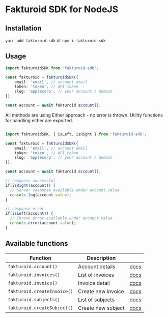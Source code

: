 # Fakturoid SDK for NodeJS

## Installation

`yarn add fakturoid-sdk` or `npm i fakturoid-sdk`

## Usage

```typescript
import fakturoidSDK from 'fakturoid-sdk';

const fakturoid = fakturoidSDK({
    email: 'email', // account email
    token: 'token', // API token
    slug: 'applecorp', // your account / domain
});

const account = await fakturoid.account();

```

All methods are using Either approach - no error is thrown. Utility functions for handling either are exported. 

```typescript

import fakturoidSDK, { isLeft, isRight } from 'fakturoid-sdk';

const fakturoid = fakturoidSDK({
    email: 'email', // account email
    token: 'token', // API token
    slug: 'applecorp', // your account / domain
});

const account = await fakturoid.account();

// response successful
if(isRight(account)) {
  // Server response available under account.value
  console.log(account.value);
}

// response error
if(isLeft(account)) {
  // Thrown error available under account.value
  console.error(account.value);
}

```

## Available functions

|  Function |  Description  |   |
|---|---|---|
|  `fakturoid.account()`  | Account details |  [docs](https://fakturoid.docs.apiary.io/#reference/account) |
|  `fakturoid.invoices()`  | List of invoices  |  [docs](https://fakturoid.docs.apiary.io/#reference/invoices/invoices-collection/seznam-faktur?console=1) |
|  `fakturoid.invoice()`  | Invoice detail  |  [docs](https://fakturoid.docs.apiary.io/#reference/invoices/invoice/detail-faktury) |
|  `fakturoid.createInvoice()`  | Create new invoice |  [docs](https://fakturoid.docs.apiary.io/#reference/invoices/invoices-collection/nova-faktura?console=1) |
|  `fakturoid.subjects()`  | List of subjects |  [docs](https://fakturoid.docs.apiary.io/#reference/subjects/subjects-collection/seznam-vsech-kontaktu?console=1) |
|  `fakturoid.createSubject()`  | Create new subject |  [docs](https://fakturoid.docs.apiary.io/#reference/subjects/subjects-collection/novy-kontakt?console=1) |

